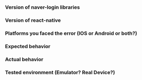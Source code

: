### Version of naver-login libraries

<!-- 사용하고 있는 네이버 로그인 라이브러리 버전을 적어주세요 -->

### Version of react-native

<!-- 리액트네이티브 버전을 적어주세요 -->

### Platforms you faced the error (IOS or Android or both?)

<!-- 문제가 발생한 플랫폼을 적어주세요 -->

### Expected behavior

<!-- 정상동작 해야 하는 작업을 적어주세요 -->

### Actual behavior

<!-- 겪고 있는 문제 상황을 적어주세요 -->

### Tested environment (Emulator? Real Device?)

<!-- 오류를 겪고 있는 개발환경(에뮬레이터 또는 실제 기기)을 적어주세요 -->
